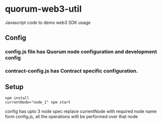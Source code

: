 # quorum-web3-util
Javascript code to demo web3 SDK usage 

## Config
### config.js file has Quorum node configuration and development config
### contract-config.js has Contract specific configuration.

## Setup
```
npm install
currentNode="node_1" npm start
```

config has upto 3 node spec
replace currentNode with required node name form config.js, all the operations willl be performed over that node